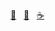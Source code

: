 [💬](http://sehilyi.com) &nbsp; [🐥](https://github.com/gosling-lang/) &nbsp; [☕️](https://buymeacoffee.com/sehilyi)
